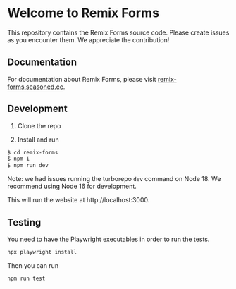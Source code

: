# Welcome to Remix Forms

This repository contains the Remix Forms source code. Please create issues as you encounter them. We appreciate the contribution!

## Documentation

For documentation about Remix Forms, please visit [remix-forms.seasoned.cc](https://remix-forms.seasoned.cc).

## Development

1. Clone the repo

2. Install and run

```sh
$ cd remix-forms
$ npm i
$ npm run dev
```

Note: we had issues running the turborepo `dev` command on Node 18. We recommend using Node 16 for development.

This will run the website at http://localhost:3000.

## Testing

You need to have the Playwright executables in order to run the tests.

```sh
npx playwright install
```

Then you can run

```sh
npm run test
```
